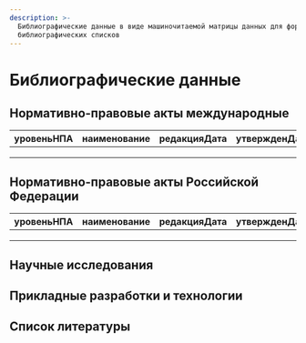 ```yaml
---
description: >-
  Библиографические данные в виде машиночитаемой матрицы данных для формирования
  библиографических списков
---
```


# Библиографические данные

## Нормативно-правовые акты международные

| уровеньНПА | наименование | редакцияДата | утвержденДата | утвержденРеквизитыДокумента |
| ---------- | ------------ | ------------ | ------------- | --------------------------- |
|            |              |              |               |                             |
|            |              |              |               |                             |
|            |              |              |               |                             |

## Нормативно-правовые акты Российской Федерации



| уровеньНПА | наименование | редакцияДата | утвержденДата | утвержденРеквизитыДокумента |
| ---------- | ------------ | ------------ | ------------- | --------------------------- |
|            |              |              |               |                             |
|            |              |              |               |                             |
|            |              |              |               |                             |

## Научные исследования



## Прикладные разработки и технологии



## Список литературы
